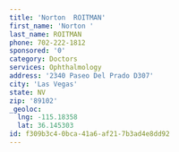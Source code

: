 ```yaml
---
title: 'Norton  ROITMAN'
first_name: 'Norton '
last_name: ROITMAN
phone: 702-222-1812
sponsored: '0'
category: Doctors
services: Ophthalmology
address: '2340 Paseo Del Prado D307'
city: 'Las Vegas'
state: NV
zip: '89102'
_geoloc:
  lng: -115.18358
  lat: 36.145303
id: f309b3c4-0bca-41a6-af21-7b3ad4e8dd92
---
```

